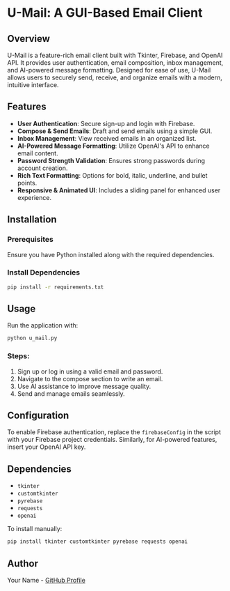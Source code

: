 # U-Mail: A GUI-Based Email Client

## Overview
U-Mail is a feature-rich email client built with Tkinter, Firebase, and OpenAI API. It provides user authentication, email composition, inbox management, and AI-powered message formatting. Designed for ease of use, U-Mail allows users to securely send, receive, and organize emails with a modern, intuitive interface.

## Features
- **User Authentication**: Secure sign-up and login with Firebase.
- **Compose & Send Emails**: Draft and send emails using a simple GUI.
- **Inbox Management**: View received emails in an organized list.
- **AI-Powered Message Formatting**: Utilize OpenAI's API to enhance email content.
- **Password Strength Validation**: Ensures strong passwords during account creation.
- **Rich Text Formatting**: Options for bold, italic, underline, and bullet points.
- **Responsive & Animated UI**: Includes a sliding panel for enhanced user experience.

## Installation
### Prerequisites
Ensure you have Python installed along with the required dependencies.



### Install Dependencies
```sh
pip install -r requirements.txt
```

## Usage
Run the application with:
```sh
python u_mail.py
```
### Steps:
1. Sign up or log in using a valid email and password.
2. Navigate to the compose section to write an email.
3. Use AI assistance to improve message quality.
4. Send and manage emails seamlessly.

## Configuration
To enable Firebase authentication, replace the `firebaseConfig` in the script with your Firebase project credentials. Similarly, for AI-powered features, insert your OpenAI API key.

## Dependencies
- `tkinter`
- `customtkinter`
- `pyrebase`
- `requests`
- `openai`

To install manually:
```sh
pip install tkinter customtkinter pyrebase requests openai
```


## Author
Your Name - [GitHub Profile](https://github.com/yourusername)
